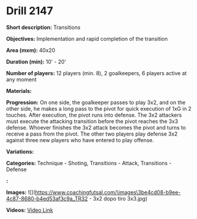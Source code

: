 # Drill 2147

**Short description:**
Transitions

**Objectives:**
Implementation and rapid completion of the transition

**Area (mxm):**
40x20

**Duration (min):**
10' - 20’

**Number of players:**
12 players (min. 8), 2 goalkeepers, 6 players active at any moment

**Materials:**


**Progression:**
On one side, the goalkeeper passes to play 3x2, and on the other side, he makes a long pass to the pivot for quick execution of 1xG in 2 touches. After execution, the pivot runs into defense. The 3x2 attackers must execute the attacking transition before the pivot reaches the 3x3 defense. Whoever finishes the 3x2 attack becomes the pivot and turns to receive a pass from the pivot. The other two players play defense 3x2 against three new players who have entered to play offense.

**Variations:**


**Categories:**
Technique - Shoting, Transitions - Attack, Transitions - Defense

**:**


**Images:**
![](https://www.coachingfutsal.com/\images\3be4cd08-b9ee-4c87-8680-b4ed53af3c9a_TR32 - 3x2 dopo tiro 3x3.jpg)

**Videos:**
[Video Link](https://www.youtube.com/embed/xzbX8ePe5zc)

